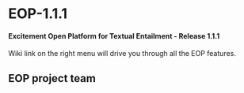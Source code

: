 EOP-1.1.1
=========

#### Excitement Open Platform for Textual Entailment - Release 1.1.1

Wiki link on the right menu will drive you through all the EOP features.
  
  
  
EOP project team
------
